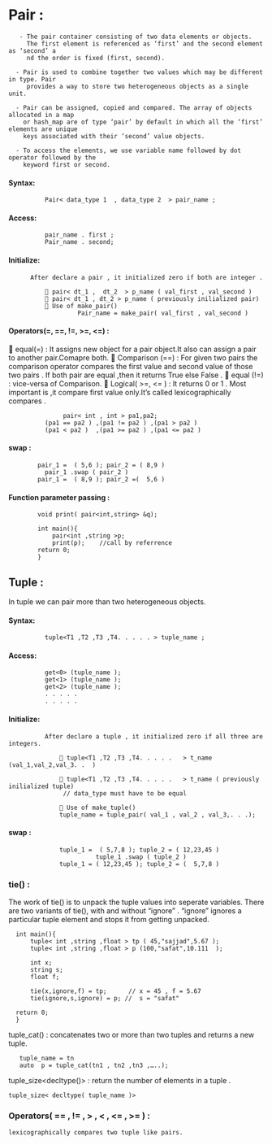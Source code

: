 # Pair :

```
   - The pair container consisting of two data elements or objects.
  	 The first element is referenced as ‘first’ and the second element as ‘second’ a
     nd the order is fixed (first, second).
    
  -	Pair is used to combine together two values which may be different in type. Pair 
     provides a way to store two heterogeneous objects as a single unit.
    
  -	Pair can be assigned, copied and compared. The array of objects allocated in a map 
    or hash_map are of type ‘pair’ by default in which all the ‘first’ elements are unique 
    keys associated with their ‘second’ value objects.
    
  -	To access the elements, we use variable name followed by dot operator followed by the
    keyword first or second.

```

#### Syntax:
  
              Pair< data_type 1  , data_type 2  > pair_name ;
              
 
 #### Access:
              
              pair_name . first ;
              Pair_name . second;
              
#### Initialize:
          After declare a pair , it initialized zero if both are integer .
```
          	pair< dt_1 ,  dt_2  > p_name ( val_first , val_second )
          	pair< dt_1 , dt_2 > p_name ( previously inilialized pair)
          	Use of make_pair()
                   Pair_name = make_pair( val_first , val_second )
   ```

 #### Operators(=, ==, !=, >=, <=) :
  
  	equal(=) :            It assigns new object for a pair object.It also can assign a pair to another pair.Comapre both.
  	Comparison (==)  :    For given two pairs the comparison operator compares the first value and second value of those two pairs .
                            If both pair are equal ,then it returns True else False .
  	equal (!=)  :         vice-versa of Comparison.
  	Logical( >=, <= ) :   It returns 0 or 1 . Most important is ,it compare first value only.It’s called  lexicographically compares .

                   pair< int , int > pa1,pa2;
              (pa1 == pa2 ) ,(pa1 != pa2 ) ,(pa1 > pa2 )
              (pa1 < pa2 )  ,(pa1 >= pa2 ) ,(pa1 <= pa2 ) 

  #### swap : 
           
            pair_1 =  ( 5,6 ); pair_2 = ( 8,9 ) 
              pair_1 .swap ( pair_2 )
            pair_1 =  ( 8,9 ); pair_2 =(  5,6 ) 

 #### Function parameter passing :
 
            void print( pair<int,string> &q);

            int main(){
                pair<int ,string >p;
                print(p);    //call by referrence
            return 0;
            }

## Tuple :


In tuple we can pair more than two heterogeneous objects.
  
#### Syntax:
              tuple<T1 ,T2 ,T3 ,T4. . . . . > tuple_name ;
#### Access:
              get<0> (tuple_name );
              get<1> (tuple_name );
              get<2> (tuple_name );
              . . . . .
              . . . . . 
#### Initialize:
              After declare a tuple , it initialized zero if all three are integers.

                  	tuple<T1 ,T2 ,T3 ,T4. . . . .   > t_name (val_1,val_2,val_3. .  )

                  	tuple<T1 ,T2 ,T3 ,T4. . . . .   > t_name ( previously inilialized tuple)
                   // data_type must have to be equal

                  	Use of make_tuple()
                  tuple_name = tuple_pair( val_1 , val_2 , val_3,. . .);
#### swap : 
                  tuple_1 =  ( 5,7,8 ); tuple_2 = ( 12,23,45 ) 
                            tuple_1 .swap ( tuple_2 )
                  tuple_1 = ( 12,23,45 ); tuple_2 = (  5,7,8 ) 
### tie() :

  The work of tie() is to unpack the tuple values into seperate variables. There are two variants of tie(), with and without “ignore” .
  “ignore” ignores a particular tuple element and stops it from getting unpacked.
```
  int main(){
      tuple< int ,string ,float > tp ( 45,"sajjad",5.67 );
      tuple< int ,string ,float > p (100,"safat",10.111  );

      int x;
      string s;
      float f;

      tie(x,ignore,f) = tp;      // x = 45 , f = 5.67
      tie(ignore,s,ignore) = p; //  s = "safat"

  return 0;
  }
```
  tuple_cat() :  concatenates two or more than two tuples and returns a new tuple.

```
   tuple_name = tn
   auto  p = tuple_cat(tn1 , tn2 ,tn3 ,…..);
```

  tuple_size<decltype()> : return the number of elements in a tuple .

  `tuple_size< decltype( tuple_name )>`
  
 ### Operators( == , != , > , < , <= , >= ) :
    lexicographically compares two tuple like pairs.

